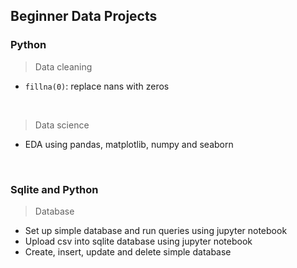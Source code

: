 ## Beginner Data Projects

### Python

> Data cleaning
- <code>fillna(0)</code>: replace nans with zeros

<br />

> Data science
- EDA using pandas, matplotlib, numpy and seaborn

<br />

### Sqlite and Python

> Database
- Set up simple database and run queries using jupyter notebook
- Upload csv into sqlite database using jupyter notebook
- Create, insert, update and delete simple database
